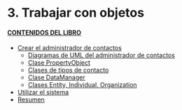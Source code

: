 # 3. Trabajar con objetos 
#### [CONTENIDOS DEL LIBRO](https://github.com/JBV-CODES/Pro-PHP-6)
- [Crear el administrador de contactos]()
  - [Diagramas de UML del administrador de contactos]()
  - [Clase PropertyObject]()
  - [Clases de tipos de contacto]()
  - [Clase DataManager]()
  - [Clases Entity, Individual, Organization]()
- [Utilizar el sistema]()
- [Resumen]()
